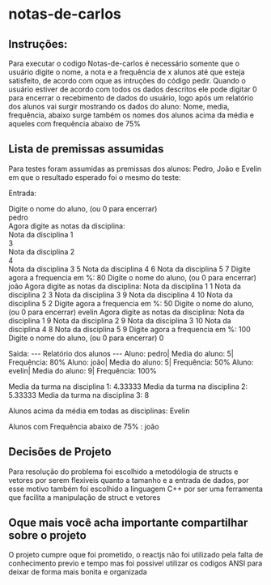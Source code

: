 # notas-de-carlos
## Instruções:

Para executar o codigo Notas-de-carlos é necessário somente que o usuário digite o nome, a nota e a frequência de x alunos até que esteja satisfeito, de acordo com oque as intruções do código pedir. Quando o usuário estiver de acordo com todos os dados descritos ele pode digitar 0 para encerrar o recebimento de dados do usuário, logo após um relatório dos alunos vai surgir mostrando os dados do aluno: Nome, media, frequência, abaixo surge também os nomes dos alunos acima da média e aqueles com frequência abaixo de 75% 

## Lista de premissas assumidas

Para testes foram assumidas as premissas dos alunos: Pedro, João e Evelin em que o resultado esperado foi o mesmo do teste: 

Entrada: 

Digite o nome do aluno, (ou 0 para encerrar)<br>
pedro<br>
Agora digite as notas da disciplina:<br>
Nota da disciplina 1<br>
3<br>
Nota da disciplina 2<br>
4<br>
Nota da disciplina 3
5
Nota da disciplina 4
6
Nota da disciplina 5
7
Digite agora a frequencia em %:
80
Digite o nome do aluno, (ou 0 para encerrar)
joão
Agora digite as notas da disciplina:
Nota da disciplina 1
1
Nota da disciplina 2
3
Nota da disciplina 3
9
Nota da disciplina 4
10
Nota da disciplina 5
2
Digite agora a frequencia em %:
50
Digite o nome do aluno, (ou 0 para encerrar)
evelin
Agora digite as notas da disciplina:
Nota da disciplina 1
9
Nota da disciplina 2
9
Nota da disciplina 3
10
Nota da disciplina 4
8
Nota da disciplina 5
9
Digite agora a frequencia em %:
100
Digite o nome do aluno, (ou 0 para encerrar)
0

Saida:
--- Relatório dos alunos ---
Aluno: pedro| Media do aluno: 5| Frequência: 80%
Aluno: joão| Media do aluno: 5| Frequência: 50%
Aluno: evelin| Media do aluno: 9| Frequência: 100%

Media da turma na disciplina 1: 4.33333
Media da turma na disciplina 2: 5.33333
Media da turma na disciplina 3: 8

Alunos acima da média em todas as disciplinas:
Evelin

Alunos com Frequência abaixo de 75% :
joão

## Decisões de Projeto

Para resolução do problema foi escolhido a metodólogia de structs e vetores por serem flexiveis quanto a tamanho e a entrada de dados, por esse motivo também foi escolhido a linguagem C++ por ser uma ferramenta que facilita a manipulação de struct e vetores 

## Oque mais você acha importante compartilhar sobre o projeto

O projeto cumpre oque foi prometido, o reactjs não foi utilizado pela falta de conhecimento previo e tempo mas foi possivel utilizar os codigos ANSI para deixar de forma mais bonita e organizada
